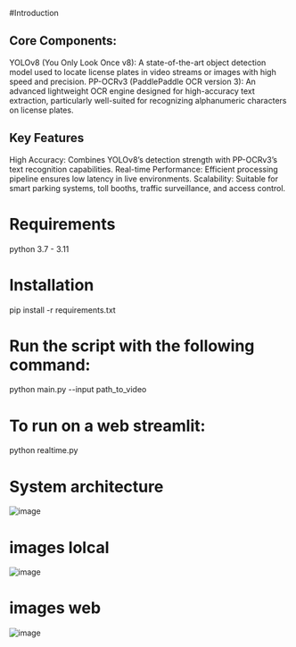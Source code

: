 #Introduction
## Core Components:
YOLOv8 (You Only Look Once v8): A state-of-the-art object detection model used to locate license plates in video streams or images with high speed and precision.
PP-OCRv3 (PaddlePaddle OCR version 3): An advanced lightweight OCR engine designed for high-accuracy text extraction, particularly well-suited for recognizing alphanumeric 
characters on license plates.
## Key Features
High Accuracy: Combines YOLOv8’s detection strength with PP-OCRv3’s text recognition capabilities.
Real-time Performance: Efficient processing pipeline ensures low latency in live environments.
Scalability: Suitable for smart parking systems, toll booths, traffic surveillance, and access control.
# Requirements
python 3.7 - 3.11
# Installation
pip install -r requirements.txt
# Run the script with the following command:  
python main.py --input path_to_video
# To run on a web streamlit:
python realtime.py
# System architecture
![image](https://github.com/user-attachments/assets/ba3b29bb-e875-4b64-a748-59459ebb6786)
# images lolcal
![image](https://github.com/user-attachments/assets/21bfa7c3-8cda-46bf-b967-087df91d4e56)
# images web 
![image](https://github.com/user-attachments/assets/4d146b92-3df6-4266-b018-fba6d2c73882)





